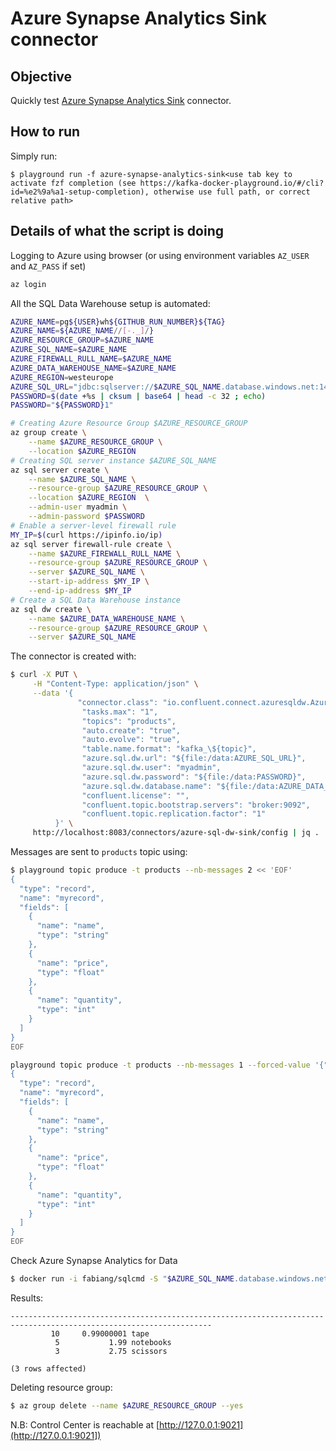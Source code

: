 # Azure Synapse Analytics Sink connector



## Objective

Quickly test [Azure Synapse Analytics Sink](https://docs.confluent.io/kafka-connectors/azure-sql-dw/current/overview.html) connector.


## How to run

Simply run:

```
$ playground run -f azure-synapse-analytics-sink<use tab key to activate fzf completion (see https://kafka-docker-playground.io/#/cli?id=%e2%9a%a1-setup-completion), otherwise use full path, or correct relative path>
```

## Details of what the script is doing

Logging to Azure using browser (or using environment variables `AZ_USER` and `AZ_PASS` if set)

```bash
az login
```

All the SQL Data Warehouse setup is automated:

```bash
AZURE_NAME=pg${USER}wh${GITHUB_RUN_NUMBER}${TAG}
AZURE_NAME=${AZURE_NAME//[-._]/}
AZURE_RESOURCE_GROUP=$AZURE_NAME
AZURE_SQL_NAME=$AZURE_NAME
AZURE_FIREWALL_RULL_NAME=$AZURE_NAME
AZURE_DATA_WAREHOUSE_NAME=$AZURE_NAME
AZURE_REGION=westeurope
AZURE_SQL_URL="jdbc:sqlserver://$AZURE_SQL_NAME.database.windows.net:1433"
PASSWORD=$(date +%s | cksum | base64 | head -c 32 ; echo)
PASSWORD="${PASSWORD}1"

# Creating Azure Resource Group $AZURE_RESOURCE_GROUP
az group create \
    --name $AZURE_RESOURCE_GROUP \
    --location $AZURE_REGION
# Creating SQL server instance $AZURE_SQL_NAME
az sql server create \
    --name $AZURE_SQL_NAME \
    --resource-group $AZURE_RESOURCE_GROUP \
    --location $AZURE_REGION  \
    --admin-user myadmin \
    --admin-password $PASSWORD
# Enable a server-level firewall rule
MY_IP=$(curl https://ipinfo.io/ip)
az sql server firewall-rule create \
    --name $AZURE_FIREWALL_RULL_NAME \
    --resource-group $AZURE_RESOURCE_GROUP \
    --server $AZURE_SQL_NAME \
    --start-ip-address $MY_IP \
    --end-ip-address $MY_IP
# Create a SQL Data Warehouse instance
az sql dw create \
    --name $AZURE_DATA_WAREHOUSE_NAME \
    --resource-group $AZURE_RESOURCE_GROUP \
    --server $AZURE_SQL_NAME
```

The connector is created with:

```bash
$ curl -X PUT \
     -H "Content-Type: application/json" \
     --data '{
               "connector.class": "io.confluent.connect.azuresqldw.AzureSqlDwSinkConnector",
                "tasks.max": "1",
                "topics": "products",
                "auto.create": "true",
                "auto.evolve": "true",
                "table.name.format": "kafka_\${topic}",
                "azure.sql.dw.url": "${file:/data:AZURE_SQL_URL}",
                "azure.sql.dw.user": "myadmin",
                "azure.sql.dw.password": "${file:/data:PASSWORD}",
                "azure.sql.dw.database.name": "${file:/data:AZURE_DATA_WAREHOUSE_NAME}",
                "confluent.license": "",
                "confluent.topic.bootstrap.servers": "broker:9092",
                "confluent.topic.replication.factor": "1"
          }' \
     http://localhost:8083/connectors/azure-sql-dw-sink/config | jq .
```

Messages are sent to `products` topic using:

```bash
$ playground topic produce -t products --nb-messages 2 << 'EOF'
{
  "type": "record",
  "name": "myrecord",
  "fields": [
    {
      "name": "name",
      "type": "string"
    },
    {
      "name": "price",
      "type": "float"
    },
    {
      "name": "quantity",
      "type": "int"
    }
  ]
}
EOF

playground topic produce -t products --nb-messages 1 --forced-value '{"name": "notebooks", "price": 1.99, "quantity": 5}' << 'EOF'
{
  "type": "record",
  "name": "myrecord",
  "fields": [
    {
      "name": "name",
      "type": "string"
    },
    {
      "name": "price",
      "type": "float"
    },
    {
      "name": "quantity",
      "type": "int"
    }
  ]
}
EOF
```

Check Azure Synapse Analytics for Data

```bash
$ docker run -i fabiang/sqlcmd -S "$AZURE_SQL_NAME.database.windows.net,1433" -I -U "myadmin" -P "$PASSWORD" -d "$AZURE_DATA_WAREHOUSE_NAME" -Q "select * from kafka_products;"
```

Results:

```
-------------------------------------------------------------------------------------------------------------------
         10     0.99000001 tape
          5           1.99 notebooks
          3           2.75 scissors

(3 rows affected)
```

Deleting resource group:

```bash
$ az group delete --name $AZURE_RESOURCE_GROUP --yes
```

N.B: Control Center is reachable at [http://127.0.0.1:9021](http://127.0.0.1:9021])
